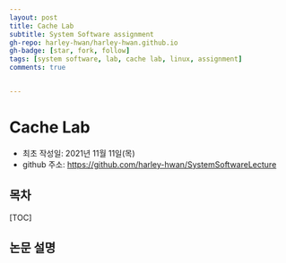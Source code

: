 ```yaml
---
layout: post
title: Cache Lab
subtitle: System Software assignment
gh-repo: harley-hwan/harley-hwan.github.io
gh-badge: [star, fork, follow]
tags: [system software, lab, cache lab, linux, assignment]
comments: true


---
```



# Cache Lab

- 최초 작성일: 2021년 11월 11일(목)
- github 주소: https://github.com/harley-hwan/SystemSoftwareLecture


## 목차

[TOC]

## 논문 설명

